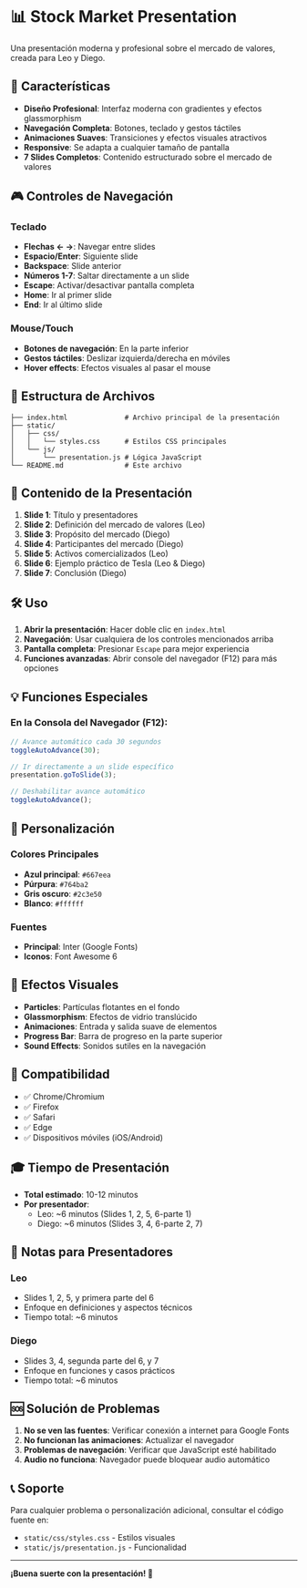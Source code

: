 # 📊 Stock Market Presentation

Una presentación moderna y profesional sobre el mercado de valores, creada para Leo y Diego.

## 🚀 Características

- **Diseño Profesional**: Interfaz moderna con gradientes y efectos glassmorphism
- **Navegación Completa**: Botones, teclado y gestos táctiles
- **Animaciones Suaves**: Transiciones y efectos visuales atractivos
- **Responsive**: Se adapta a cualquier tamaño de pantalla
- **7 Slides Completos**: Contenido estructurado sobre el mercado de valores

## 🎮 Controles de Navegación

### Teclado

- **Flechas ← →**: Navegar entre slides
- **Espacio/Enter**: Siguiente slide
- **Backspace**: Slide anterior
- **Números 1-7**: Saltar directamente a un slide
- **Escape**: Activar/desactivar pantalla completa
- **Home**: Ir al primer slide
- **End**: Ir al último slide

### Mouse/Touch

- **Botones de navegación**: En la parte inferior
- **Gestos táctiles**: Deslizar izquierda/derecha en móviles
- **Hover effects**: Efectos visuales al pasar el mouse

## 📁 Estructura de Archivos

```
├── index.html              # Archivo principal de la presentación
├── static/
│   ├── css/
│   │   └── styles.css      # Estilos CSS principales
│   └── js/
│       └── presentation.js # Lógica JavaScript
└── README.md               # Este archivo
```

## 🎯 Contenido de la Presentación

1. **Slide 1**: Título y presentadores
2. **Slide 2**: Definición del mercado de valores (Leo)
3. **Slide 3**: Propósito del mercado (Diego)
4. **Slide 4**: Participantes del mercado (Diego)
5. **Slide 5**: Activos comercializados (Leo)
6. **Slide 6**: Ejemplo práctico de Tesla (Leo & Diego)
7. **Slide 7**: Conclusión (Diego)

## 🛠️ Uso

1. **Abrir la presentación**: Hacer doble clic en `index.html`
2. **Navegación**: Usar cualquiera de los controles mencionados arriba
3. **Pantalla completa**: Presionar `Escape` para mejor experiencia
4. **Funciones avanzadas**: Abrir console del navegador (F12) para más opciones

## 💡 Funciones Especiales

### En la Consola del Navegador (F12):

```javascript
// Avance automático cada 30 segundos
toggleAutoAdvance(30);

// Ir directamente a un slide específico
presentation.goToSlide(3);

// Deshabilitar avance automático
toggleAutoAdvance();
```

## 🎨 Personalización

### Colores Principales

- **Azul principal**: `#667eea`
- **Púrpura**: `#764ba2`
- **Gris oscuro**: `#2c3e50`
- **Blanco**: `#ffffff`

### Fuentes

- **Principal**: Inter (Google Fonts)
- **Iconos**: Font Awesome 6

## 🌟 Efectos Visuales

- **Particles**: Partículas flotantes en el fondo
- **Glassmorphism**: Efectos de vidrio translúcido
- **Animaciones**: Entrada y salida suave de elementos
- **Progress Bar**: Barra de progreso en la parte superior
- **Sound Effects**: Sonidos sutiles en la navegación

## 📱 Compatibilidad

- ✅ Chrome/Chromium
- ✅ Firefox
- ✅ Safari
- ✅ Edge
- ✅ Dispositivos móviles (iOS/Android)

## 🎓 Tiempo de Presentación

- **Total estimado**: 10-12 minutos
- **Por presentador**:
  - Leo: ~6 minutos (Slides 1, 2, 5, 6-parte 1)
  - Diego: ~6 minutos (Slides 3, 4, 6-parte 2, 7)

## 📝 Notas para Presentadores

### Leo

- Slides 1, 2, 5, y primera parte del 6
- Enfoque en definiciones y aspectos técnicos
- Tiempo total: ~6 minutos

### Diego

- Slides 3, 4, segunda parte del 6, y 7
- Enfoque en funciones y casos prácticos
- Tiempo total: ~6 minutos

## 🆘 Solución de Problemas

1. **No se ven las fuentes**: Verificar conexión a internet para Google Fonts
2. **No funcionan las animaciones**: Actualizar el navegador
3. **Problemas de navegación**: Verificar que JavaScript esté habilitado
4. **Audio no funciona**: Navegador puede bloquear audio automático

## 📞 Soporte

Para cualquier problema o personalización adicional, consultar el código fuente en:

- `static/css/styles.css` - Estilos visuales
- `static/js/presentation.js` - Funcionalidad

---

**¡Buena suerte con la presentación! 🎉**
